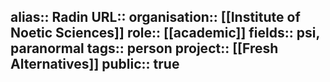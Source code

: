 alias:: Radin
URL::
organisation:: [[Institute of Noetic Sciences]] 
role:: [[academic]] 
fields:: psi, paranormal
tags:: person
project:: [[Fresh Alternatives]] 
public:: true
-